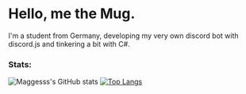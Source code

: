 # Hello, me the Mug.
I'm a student from Germany, developing my very own discord bot with discord.js and tinkering a bit with C#. 


### Stats:
![Maggesss's GitHub stats](https://github-readme-stats.vercel.app/api?username=Maggesss&show_icons=true&theme=nord) 
[![Top Langs](https://github-readme-stats.vercel.app/api/top-langs/?username=Maggesss&langs_count=8&theme=nord)](https://github.com/anuraghazra/github-readme-stats)
